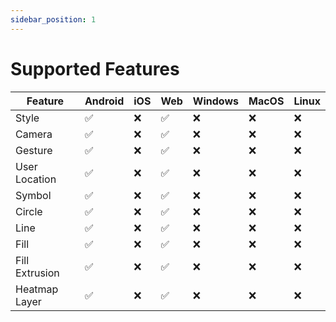 ```yaml
---
sidebar_position: 1
---
```


# Supported Features

| Feature        | Android | iOS | Web | Windows | MacOS | Linux |
|----------------|---------|-----|-----|---------|-------|-------|
| Style          | ✅       | ❌   | ✅   | ❌       | ❌     | ❌     |
| Camera         | ✅       | ❌   | ✅   | ❌       | ❌     | ❌     |
| Gesture        | ✅       | ❌   | ✅   | ❌       | ❌     | ❌     |
| User Location  | ✅       | ❌   | ✅   | ❌       | ❌     | ❌     |
| Symbol         | ✅       | ❌   | ✅   | ❌       | ❌     | ❌     |
| Circle         | ✅       | ❌   | ✅   | ❌       | ❌     | ❌     |
| Line           | ✅       | ❌   | ✅   | ❌       | ❌     | ❌     |
| Fill           | ✅       | ❌   | ✅   | ❌       | ❌     | ❌     |
| Fill Extrusion | ✅       | ❌   | ✅   | ❌       | ❌     | ❌     |
| Heatmap Layer  | ✅       | ❌   | ✅   | ❌       | ❌     | ❌     |